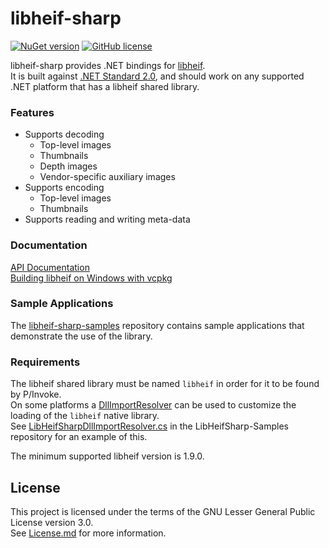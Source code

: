 # libheif-sharp

[![NuGet version](https://img.shields.io/nuget/v/LibHeifSharp.svg?style=flat)](https://www.nuget.org/packages/LibHeifSharp/) [![GitHub license](https://img.shields.io/github/license/0xC0000054/libheif-sharp)](https://github.com/0xC0000054/libheif-sharp/blob/main/LICENSE.md)

libheif-sharp provides .NET bindings for [libheif](https://github.com/strukturag/libheif).   
It is built against [.NET Standard 2.0](https://docs.microsoft.com/en-us/dotnet/standard/net-standard), and should work on any supported .NET platform that has a libheif shared library.

### Features

* Supports decoding
    * Top-level images
    * Thumbnails
    * Depth images
    * Vendor-specific auxiliary images
* Supports encoding
    *  Top-level images
    *  Thumbnails
* Supports reading and writing meta-data

### Documentation

[API Documentation](https://0xc0000054.github.io/libheif-sharp/API/index.html)   
[Building libheif on Windows with vcpkg](https://0xc0000054.github.io/libheif-sharp/libheif_windows_build_vcpkg.html)

### Sample Applications

The [libheif-sharp-samples](https://github.com/0xC0000054/libheif-sharp-samples) repository contains sample applications that demonstrate the use of the library.

### Requirements

The libheif shared library must be named `libheif` in order for it to be found by P/Invoke.   
On some platforms a [DllImportResolver](https://learn.microsoft.com/en-us/dotnet/api/system.runtime.interopservices.nativelibrary.setdllimportresolver) can be used to customize the loading of the `libheif` native library.    
See [LibHeifSharpDllImportResolver.cs](https://github.com/0xC0000054/libheif-sharp-samples/blob/main/src/common/LibHeifSharpDllImportResolver.cs) in the LibHeifSharp-Samples repository for an example of this.

The minimum supported libheif version is 1.9.0.

## License

This project is licensed under the terms of the GNU Lesser General Public License version 3.0.   
See [License.md](License.md) for more information.